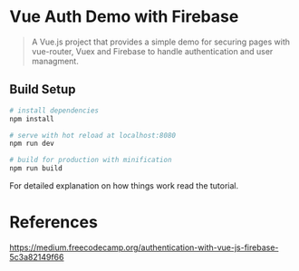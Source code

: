 # Vue Auth Demo with Firebase

> A Vue.js project that provides a simple demo for securing pages with vue-router, Vuex and Firebase to handle authentication and user managment.

## Build Setup

``` bash
# install dependencies
npm install

# serve with hot reload at localhost:8080
npm run dev

# build for production with minification
npm run build
```

For detailed explanation on how things work read the tutorial.


# References
https://medium.freecodecamp.org/authentication-with-vue-js-firebase-5c3a82149f66


